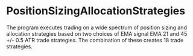 # PositionSizingAllocationStrategies

The program executes trading on a wide spectrum of position sizing and allocation strategies based on two choices of EMA signal EMA 21 and 45 +/- 0.5 ATR trade strategies. The combination of these creates 18 trade strategies.
